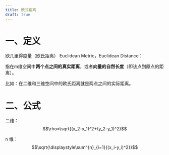 ```yaml
---
title: 欧式距离
draft: true
---
```

# 一、定义

欧几里得度量（欧氏距离） Euclidean Metric，Euclidean Distance：

指在m维空间中**两个点之间的真实距离**，或者**向量的自然长度**（即该点到原点的距离）。

比如：在二维和三维空间中的欧氏距离就是两点之间的实际距离。

# 二、公式

二维：
$$\rho=\sqrt{(x_2-x_1)^2+(y_2-y_1)^2}$$

n 维：
$$\sqrt{\displaystyle\sum^{n}_{i=1}{(x_i-y_i)^2}}$$